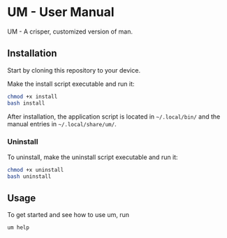 # UM - User Manual

UM - A crisper, customized version of man.


## Installation

Start by cloning this repository to your device.

Make the install script executable and run it:
```bash
chmod +x install
bash install
```

After installation, the application script is located in `~/.local/bin/` and the manual entries in `~/.local/share/um/`.

### Uninstall

To uninstall, make the uninstall script executable and run it:
```bash
chmod +x uninstall
bash uninstall
```


## Usage

To get started and see how to use um, run
```bash
um help
```
